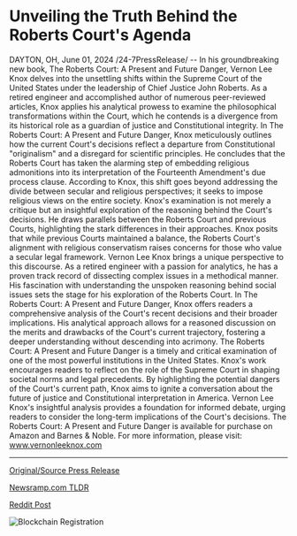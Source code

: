 # Unveiling the Truth Behind the Roberts Court's Agenda

DAYTON, OH, June 01, 2024 /24-7PressRelease/ -- In his groundbreaking new book, The Roberts Court: A Present and Future Danger, Vernon Lee Knox delves into the unsettling shifts within the Supreme Court of the United States under the leadership of Chief Justice John Roberts. As a retired engineer and accomplished author of numerous peer-reviewed articles, Knox applies his analytical prowess to examine the philosophical transformations within the Court, which he contends is a divergence from its historical role as a guardian of justice and Constitutional integrity.  In The Roberts Court: A Present and Future Danger, Knox meticulously outlines how the current Court's decisions reflect a departure from Constitutional "originalism" and a disregard for scientific principles. He concludes that the Roberts Court has taken the alarming step of embedding religious admonitions into its interpretation of the Fourteenth Amendment's due process clause. According to Knox, this shift goes beyond addressing the divide between secular and religious perspectives; it seeks to impose religious views on the entire society.  Knox's examination is not merely a critique but an insightful exploration of the reasoning behind the Court's decisions. He draws parallels between the Roberts Court and previous Courts, highlighting the stark differences in their approaches. Knox posits that while previous Courts maintained a balance, the Roberts Court's alignment with religious conservatism raises concerns for those who value a secular legal framework.  Vernon Lee Knox brings a unique perspective to this discourse. As a retired engineer with a passion for analytics, he has a proven track record of dissecting complex issues in a methodical manner. His fascination with understanding the unspoken reasoning behind social issues sets the stage for his exploration of the Roberts Court.  In The Roberts Court: A Present and Future Danger, Knox offers readers a comprehensive analysis of the Court's recent decisions and their broader implications. His analytical approach allows for a reasoned discussion on the merits and drawbacks of the Court's current trajectory, fostering a deeper understanding without descending into acrimony.  The Roberts Court: A Present and Future Danger is a timely and critical examination of one of the most powerful institutions in the United States. Knox's work encourages readers to reflect on the role of the Supreme Court in shaping societal norms and legal precedents. By highlighting the potential dangers of the Court's current path, Knox aims to ignite a conversation about the future of justice and Constitutional interpretation in America. Vernon Lee Knox's insightful analysis provides a foundation for informed debate, urging readers to consider the long-term implications of the Court's decisions.  The Roberts Court: A Present and Future Danger is available for purchase on Amazon and Barnes & Noble. For more information, please visit: www.vernonleeknox.com 

---

[Original/Source Press Release](https://www.24-7pressrelease.com/press-release/511360/unveiling-the-truth-behind-the-roberts-courts-agenda)
                    

[Newsramp.com TLDR](None) 



[Reddit Post](https://www.reddit.com/r/newsramp/comments/1d5hcj8/vernon_lee_knoxs_new_book_reveals_alarming_shifts/) 



![Blockchain Registration](https://cdn.newsramp.app/24-7PressRelease/qrcode/246/1/pearfd32.webp)